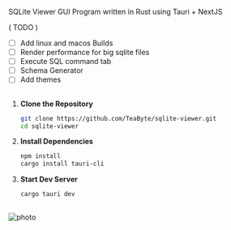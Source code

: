 SQLite Viewer GUI Program written in Rust using Tauri + NextJS

( TODO )
- [ ] Add linux and macos Builds
- [ ] Render performance for big sqlite files
- [ ] Execute SQL command tab
- [ ] Schema Generator
- [ ] Add themes

##

1. **Clone the Repository**

   ```sh
   git clone https://github.com/TeaByte/sqlite-viewer.git
   cd sqlite-viewer
   ```

2. **Install Dependencies**

   ```sh
   npm install
   cargo install tauri-cli
   ```

3. **Start Dev Server**

   ```sh
   cargo tauri dev
   ```

##

![photo](https://srv2.imgonline.com.ua/result_img/imgonline-com-ua-twotoone-77HXRnGZ6H1cqsD1.jpg)

